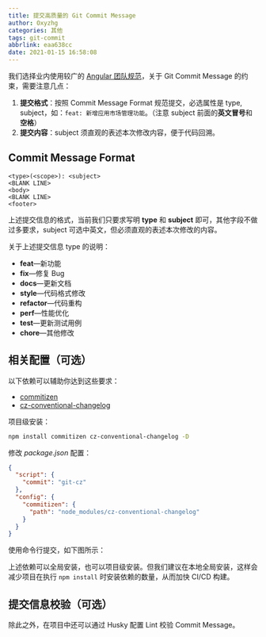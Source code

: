 ```yaml
---
title: 提交高质量的 Git Commit Message
author: Oxyzhg
categories: 其他
tags: git-commit
abbrlink: eaa638cc
date: 2021-01-15 16:58:08
---
```


我们选择业内使用较广的 [Angular 团队规范](https://github.com/angular/angular.js/blob/master/DEVELOPERS.md#-git-commit-guidelines)，关于 Git Commit Message 的约束，需要注意几点：

1. **提交格式**：按照 Commit Message Format 规范提交，必选属性是 type, subject，如：`feat: 新增应用市场管理功能`。（注意 subject 前面的**英文冒号**和**空格**）
2. **提交内容**：subject 须直观的表述本次修改内容，便于代码回溯。

## Commit Message Format

```
<type>(<scope>): <subject>
<BLANK LINE>
<body>
<BLANK LINE>
<footer>
```

上述提交信息的格式，当前我们只要求写明 **type** 和 **subject** 即可，其他字段不做过多要求，subject 可选中英文，但必须直观的表述本次修改的内容。

关于上述提交信息 type 的说明：

- **feat**—新功能
- **fix**—修复 Bug
- **docs**—更新文档
- **style**—代码格式修改
- **refactor**—代码重构
- **perf**—性能优化
- **test**—更新测试用例
- **chore**—其他修改

## 相关配置（可选）

以下依赖可以辅助你达到这些要求：

- [commitizen](https://github.com/commitizen/cz-cli)
- [cz-conventional-changelog](https://github.com/commitizen/cz-conventional-changelog)

项目级安装：

```bash
npm install commitizen cz-conventional-changelog -D
```

修改 _package.json_ 配置：

```json
{
  "script": {
    "commit": "git-cz"
  },
  "config": {
    "commitizen": {
      "path": "node_modules/cz-conventional-changelog"
    }
  }
}
```

使用命令行提交，如下图所示：

上述依赖可以全局安装，也可以项目级安装。但我们建议在本地全局安装，这样会减少项目在执行 `npm install` 时安装依赖的数量，从而加快 CI/CD 构建。

## 提交信息校验（可选）

除此之外，在项目中还可以通过 Husky 配置 Lint 校验 Commit Message。
